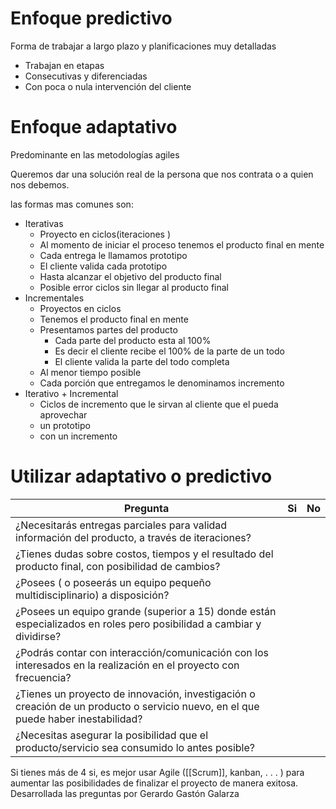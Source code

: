 # Enfoque predictivo 

Forma de trabajar a largo plazo y planificaciones muy detalladas

* Trabajan en etapas
* Consecutivas y diferenciadas
* Con poca o nula intervención del cliente 


# Enfoque adaptativo

Predominante en las metodologías agiles 

Queremos dar una solución real de la persona que nos contrata o a quien nos debemos. 

las formas mas comunes son:

* Iterativas
	* Proyecto en ciclos(iteraciones ) 
	* Al momento de iniciar el proceso tenemos el producto final en mente 
	* Cada entrega le llamamos prototipo 
	* El cliente valida cada prototipo 
	* Hasta alcanzar el objetivo del producto final 
	* Posible error ciclos sin llegar al producto final
* Incrementales 
	* Proyectos en ciclos 
	* Tenemos el producto final en mente 
	* Presentamos partes del producto 
		* Cada parte del producto esta al 100%
		* Es decir el cliente recibe el 100% de la parte de un todo 
		* El cliente valida la parte del todo completa 
	* Al menor tiempo posible 
	* Cada porción que entregamos le denominamos incremento 
* Iterativo + Incremental 
	* Ciclos de incremento que le sirvan al cliente que el pueda aprovechar
	* un prototipo 
	* con un incremento 

# Utilizar adaptativo o predictivo 

| Pregunta                                                                                                                          | Si  | No  |
| --------------------------------------------------------------------------------------------------------------------------------- | --- | --- |
| ¿Necesitarás entregas parciales para validad información del producto, a través de iteraciones?                                   |     |     |
| ¿Tienes dudas sobre costos, tiempos y el resultado del producto final, con posibilidad de cambios?                                |     |     |
| ¿Posees ( o poseerás un equipo pequeño multidisciplinario) a disposición?                                                         |     |     |
| ¿Posees un equipo grande (superior a 15) donde están especializados en roles pero posibilidad a cambiar y dividirse?              |     |     |
| ¿Podrás contar con interacción/comunicación con los interesados en la realización en el proyecto con frecuencia?                  |     |     |
| ¿Tienes un proyecto de innovación, investigación o creación de un producto o servicio nuevo, en el que puede haber inestabilidad? |     |     |
| ¿Necesitas asegurar la posibilidad que el producto/servicio sea consumido lo antes posible?                                       |     |     |

Si tienes más de 4 si, es mejor usar Agile ([[Scrum]], kanban, . . . ) para aumentar las posibilidades de finalizar el proyecto de manera exitosa. 
Desarrollada las preguntas por Gerardo Gastón Galarza
